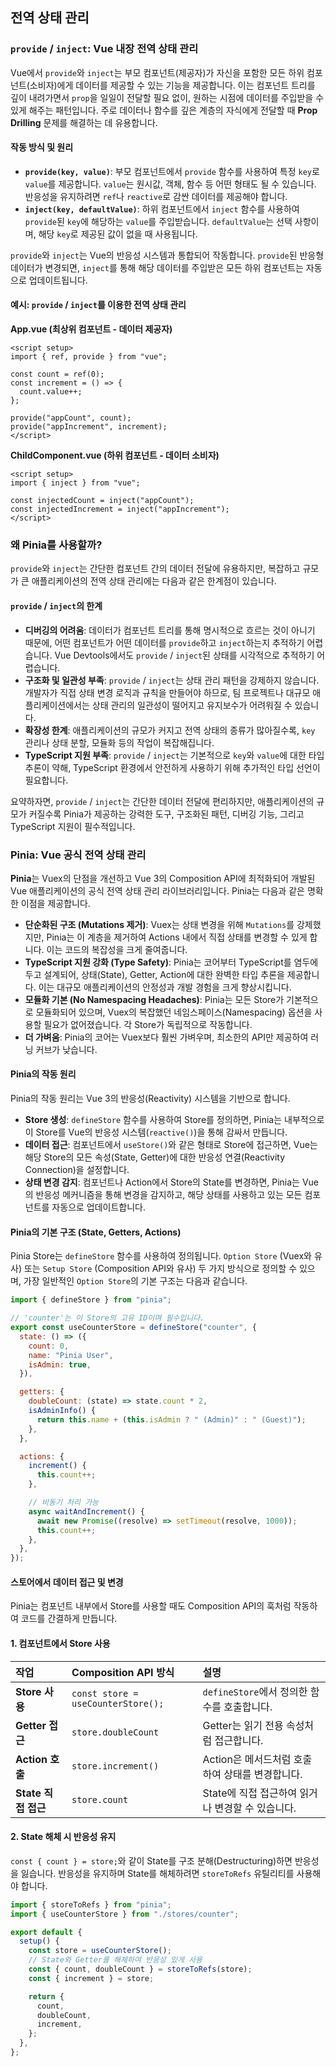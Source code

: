 ## 전역 상태 관리

### `provide` / `inject`: Vue 내장 전역 상태 관리

Vue에서 `provide`와 `inject`는 부모 컴포넌트(제공자)가 자신을 포함한 모든 하위 컴포넌트(소비자)에게 데이터를 제공할 수 있는 기능을 제공합니다. 이는 컴포넌트 트리를 깊이 내려가면서 `prop`을 일일이 전달할 필요 없이, 원하는 시점에 데이터를 주입받을 수 있게 해주는 패턴입니다. 주로 데이터나 함수를 깊은 계층의 자식에게 전달할 때 **Prop Drilling** 문제를 해결하는 데 유용합니다.

#### 작동 방식 및 원리

- **`provide(key, value)`**: 부모 컴포넌트에서 `provide` 함수를 사용하여 특정 `key`로 `value`를 제공합니다. `value`는 원시값, 객체, 함수 등 어떤 형태도 될 수 있습니다. 반응성을 유지하려면 `ref`나 `reactive`로 감싼 데이터를 제공해야 합니다.
- **`inject(key, defaultValue)`**: 하위 컴포넌트에서 `inject` 함수를 사용하여 `provide`된 `key`에 해당하는 `value`를 주입받습니다. `defaultValue`는 선택 사항이며, 해당 `key`로 제공된 값이 없을 때 사용됩니다.

`provide`와 `inject`는 Vue의 반응성 시스템과 통합되어 작동합니다. `provide`된 반응형 데이터가 변경되면, `inject`를 통해 해당 데이터를 주입받은 모든 하위 컴포넌트는 자동으로 업데이트됩니다.

#### 예시: `provide` / `inject`를 이용한 전역 상태 관리

**App.vue (최상위 컴포넌트 - 데이터 제공자)**

```vue
<script setup>
import { ref, provide } from "vue";

const count = ref(0);
const increment = () => {
  count.value++;
};

provide("appCount", count);
provide("appIncrement", increment);
</script>
```

**ChildComponent.vue (하위 컴포넌트 - 데이터 소비자)**

```vue
<script setup>
import { inject } from "vue";

const injectedCount = inject("appCount");
const injectedIncrement = inject("appIncrement");
</script>
```

### 왜 Pinia를 사용할까?

`provide`와 `inject`는 간단한 컴포넌트 간의 데이터 전달에 유용하지만, 복잡하고 규모가 큰 애플리케이션의 전역 상태 관리에는 다음과 같은 한계점이 있습니다.

#### `provide` / `inject`의 한계

- **디버깅의 어려움**: 데이터가 컴포넌트 트리를 통해 명시적으로 흐르는 것이 아니기 때문에, 어떤 컴포넌트가 어떤 데이터를 `provide`하고 `inject`하는지 추적하기 어렵습니다. Vue Devtools에서도 `provide` / `inject`된 상태를 시각적으로 추적하기 어렵습니다.
- **구조화 및 일관성 부족**: `provide` / `inject`는 상태 관리 패턴을 강제하지 않습니다. 개발자가 직접 상태 변경 로직과 규칙을 만들어야 하므로, 팀 프로젝트나 대규모 애플리케이션에서는 상태 관리의 일관성이 떨어지고 유지보수가 어려워질 수 있습니다.
- **확장성 한계**: 애플리케이션의 규모가 커지고 전역 상태의 종류가 많아질수록, `key` 관리나 상태 분할, 모듈화 등의 작업이 복잡해집니다.
- **TypeScript 지원 부족**: `provide` / `inject`는 기본적으로 `key`와 `value`에 대한 타입 추론이 약해, TypeScript 환경에서 안전하게 사용하기 위해 추가적인 타입 선언이 필요합니다.

요약하자면, `provide` / `inject`는 간단한 데이터 전달에 편리하지만, 애플리케이션의 규모가 커질수록 Pinia가 제공하는 강력한 도구, 구조화된 패턴, 디버깅 기능, 그리고 TypeScript 지원이 필수적입니다.

### Pinia: Vue 공식 전역 상태 관리

**Pinia**는 Vuex의 단점을 개선하고 Vue 3의 Composition API에 최적화되어 개발된 Vue 애플리케이션의 공식 전역 상태 관리 라이브러리입니다. Pinia는 다음과 같은 명확한 이점을 제공합니다.

- **단순화된 구조 (Mutations 제거)**: Vuex는 상태 변경을 위해 `Mutations`를 강제했지만, Pinia는 이 계층을 제거하여 Actions 내에서 직접 상태를 변경할 수 있게 합니다. 이는 코드의 복잡성을 크게 줄여줍니다.
- **TypeScript 지원 강화 (Type Safety)**: Pinia는 코어부터 TypeScript를 염두에 두고 설계되어, 상태(State), Getter, Action에 대한 완벽한 타입 추론을 제공합니다. 이는 대규모 애플리케이션의 안정성과 개발 경험을 크게 향상시킵니다.
- **모듈화 기본 (No Namespacing Headaches)**: Pinia는 모든 Store가 기본적으로 모듈화되어 있으며, Vuex의 복잡했던 네임스페이스(Namespacing) 옵션을 사용할 필요가 없어졌습니다. 각 Store가 독립적으로 작동합니다.
- **더 가벼움**: Pinia의 코어는 Vuex보다 훨씬 가벼우며, 최소한의 API만 제공하여 러닝 커브가 낮습니다.

#### Pinia의 작동 원리

Pinia의 작동 원리는 Vue 3의 반응성(Reactivity) 시스템을 기반으로 합니다.

- **Store 생성**: `defineStore` 함수를 사용하여 Store를 정의하면, Pinia는 내부적으로 이 Store를 Vue의 반응성 시스템(`reactive()`)을 통해 감싸서 만듭니다.
- **데이터 접근**: 컴포넌트에서 `useStore()`와 같은 형태로 Store에 접근하면, Vue는 해당 Store의 모든 속성(State, Getter)에 대한 반응성 연결(Reactivity Connection)을 설정합니다.
- **상태 변경 감지**: 컴포넌트나 Action에서 Store의 State를 변경하면, Pinia는 Vue의 반응성 메커니즘을 통해 변경을 감지하고, 해당 상태를 사용하고 있는 모든 컴포넌트를 자동으로 업데이트합니다.

#### Pinia의 기본 구조 (State, Getters, Actions)

Pinia Store는 `defineStore` 함수를 사용하여 정의됩니다. `Option Store` (Vuex와 유사) 또는 `Setup Store` (Composition API와 유사) 두 가지 방식으로 정의할 수 있으며, 가장 일반적인 `Option Store`의 기본 구조는 다음과 같습니다.

```javascript
import { defineStore } from "pinia";

// 'counter'는 이 Store의 고유 ID이며 필수입니다.
export const useCounterStore = defineStore("counter", {
  state: () => ({
    count: 0,
    name: "Pinia User",
    isAdmin: true,
  }),

  getters: {
    doubleCount: (state) => state.count * 2,
    isAdminInfo() {
      return this.name + (this.isAdmin ? " (Admin)" : " (Guest)");
    },
  },

  actions: {
    increment() {
      this.count++;
    },

    // 비동기 처리 가능
    async waitAndIncrement() {
      await new Promise((resolve) => setTimeout(resolve, 1000));
      this.count++;
    },
  },
});
```

#### 스토어에서 데이터 접근 및 변경

Pinia는 컴포넌트 내부에서 Store를 사용할 때도 Composition API의 훅처럼 작동하여 코드를 간결하게 만듭니다.

#### 1. 컴포넌트에서 Store 사용

| 작업                | Composition API 방식               | 설명                                             |
| :------------------ | :--------------------------------- | :----------------------------------------------- |
| **Store 사용**      | `const store = useCounterStore();` | `defineStore`에서 정의한 함수를 호출합니다.      |
| **Getter 접근**     | `store.doubleCount`                | Getter는 읽기 전용 속성처럼 접근합니다.          |
| **Action 호출**     | `store.increment()`                | Action은 메서드처럼 호출하여 상태를 변경합니다.  |
| **State 직접 접근** | `store.count`                      | State에 직접 접근하여 읽거나 변경할 수 있습니다. |

#### 2. State 해체 시 반응성 유지

`const { count } = store;`와 같이 State를 구조 분해(Destructuring)하면 반응성을 잃습니다. 반응성을 유지하며 State를 해체하려면 `storeToRefs` 유틸리티를 사용해야 합니다.

```javascript
import { storeToRefs } from "pinia";
import { useCounterStore } from "./stores/counter";

export default {
  setup() {
    const store = useCounterStore();
    // State와 Getter를 해체하여 반응성 있게 사용
    const { count, doubleCount } = storeToRefs(store);
    const { increment } = store;

    return {
      count,
      doubleCount,
      increment,
    };
  },
};
```
